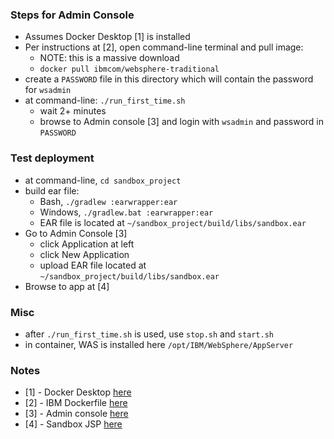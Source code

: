 
### Steps for Admin Console

* Assumes Docker Desktop [1] is installed
* Per instructions at [2], open command-line terminal and pull image:
    - NOTE: this is a massive download 
    - `docker pull ibmcom/websphere-traditional`
* create a `PASSWORD` file in this directory which will contain the password for `wsadmin`
* at command-line: `./run_first_time.sh` 
    - wait 2+ minutes
    - browse to Admin console [3] and login with `wsadmin` and password in `PASSWORD`

### Test deployment

* at command-line, `cd sandbox_project`
* build ear file:
    - Bash, `./gradlew :earwrapper:ear`
    - Windows, `./gradlew.bat :earwrapper:ear` 
    - EAR file is located at `~/sandbox_project/build/libs/sandbox.ear`
* Go to Admin Console [3]
    - click Application at left
    - click New Application
    - upload EAR file located at `~/sandbox_project/build/libs/sandbox.ear`
* Browse to app at [4] 

### Misc

* after `./run_first_time.sh` is used, use `stop.sh` and `start.sh`
* in container, WAS is installed here `/opt/IBM/WebSphere/AppServer`

### Notes

* [1] - Docker Desktop [here](https://www.docker.com/products/docker-desktop)
* [2] - IBM Dockerfile [here](https://hub.docker.com/r/ibmcom/websphere-traditional)
* [3] - Admin console [here]( https://localhost:9043/ibm/console/login.do?action=secure)
* [4] - Sandbox JSP [here](https://localhost:9443/sandbox/)
